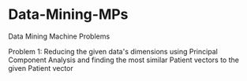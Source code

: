 # Data-Mining-MPs
Data Mining Machine Problems 

Problem 1: Reducing the given data's dimensions using Principal Component Analysis and finding the most similar Patient vectors to the given Patient vector
